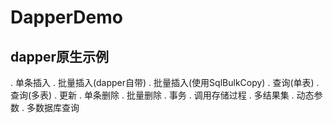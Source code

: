 # DapperDemo
## dapper原生示例
. 单条插入
. 批量插入(dapper自带)
. 批量插入(使用SqlBulkCopy)
. 查询(单表)
. 查询(多表)
. 更新
. 单条删除
. 批量删除
. 事务
. 调用存储过程
. 多结果集
. 动态参数
. 多数据库查询
